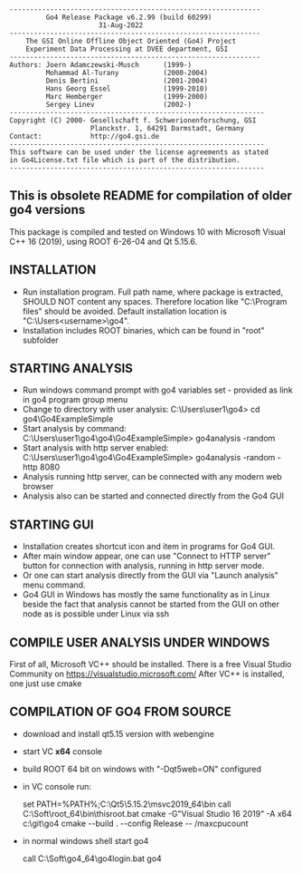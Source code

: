 ```
--------------------------------------------------------------
         Go4 Release Package v6.2.99 (build 60299)
                      31-Aug-2022
--------------------------------------------------------------
    The GSI Online Offline Object Oriented (Go4) Project
    Experiment Data Processing at DVEE department, GSI
--------------------------------------------------------------
Authors: Joern Adamczewski-Musch      (1999-)
         Mohammad Al-Turany           (2000-2004)
         Denis Bertini                (2001-2004)
         Hans Georg Essel             (1999-2010)
         Marc Hemberger               (1999-2000)
         Sergey Linev                 (2002-)
---------------------------------------------------------------
Copyright (C) 2000- Gesellschaft f. Schwerionenforschung, GSI
                    Planckstr. 1, 64291 Darmstadt, Germany
Contact:            http://go4.gsi.de
---------------------------------------------------------------
This software can be used under the license agreements as stated
in Go4License.txt file which is part of the distribution.
---------------------------------------------------------------
```

## This is obsolete README for compilation of older go4 versions

This package is compiled and tested on Windows 10
with Microsoft Visual C++ 16 (2019), using ROOT 6-26-04 and Qt 5.15.6.


## INSTALLATION

- Run installation program. Full path name, where package is extracted,
  SHOULD NOT content any spaces. Therefore location like
  "C:\Program files" should be avoided. Default installation
  location is "C:\Users\<username>\go4".
- Installation includes ROOT binaries, which can be found in "root" subfolder


##  STARTING ANALYSIS

- Run windows command prompt with go4 variables set - provided as link
  in go4 program group menu
- Change to directory with user analysis:
    C:\Users\user1\go4> cd go4\Go4ExampleSimple
- Start analysis by command:
    C:\Users\user1\go4\go4\Go4ExampleSimple> go4analysis -random
- Start analysis with http server enabled:
    C:\Users\user1\go4\go4\Go4ExampleSimple> go4analysis -random -http 8080
- Analysis running http server, can be connected with any modern web browser
- Analysis also can be started and connected directly from the Go4 GUI


##  STARTING GUI

- Installation creates shortcut icon and item in programs for Go4 GUI.
- After main window appear, one can use "Connect to HTTP server"
  button for connection with analysis, running in http server mode.
- Or one can start analysis directly from the GUI via
  "Launch analysis" menu command.
- Go4 GUI in Windows has mostly the same functionality as in Linux
  beside the fact that analysis cannot be started from the GUI on
  other node as is possible under Linux via ssh


##  COMPILE USER ANALYSIS UNDER WINDOWS

  First of all, Microsoft VC++ should be installed.
  There is a free Visual Studio Community  on https://visualstudio.microsoft.com/
  After VC++ is installed, one just use cmake


## COMPILATION OF GO4 FROM SOURCE

- download and install qt5.15 version with webengine
- start VC **x64** console
- build ROOT 64 bit on windows with "-Dqt5web=ON" configured
- in VC console run:

    set PATH=%PATH%;C:\Qt5\5.15.2\msvc2019_64\bin
    call C:\Soft\root_64\bin\thisroot.bat
    cmake -G"Visual Studio 16 2019" -A x64 c:\git\go4
    cmake --build . --config Release -- /maxcpucount

- in normal windows shell start go4

   call C:\Soft\go4_64\go4login.bat
   go4
